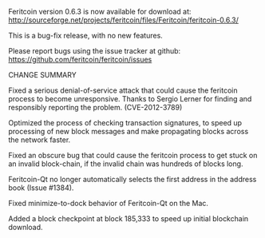 Feritcoin version 0.6.3 is now available for download at:
  http://sourceforge.net/projects/feritcoin/files/Feritcoin/feritcoin-0.6.3/

This is a bug-fix release, with no new features.

Please report bugs using the issue tracker at github:
  https://github.com/feritcoin/feritcoin/issues

CHANGE SUMMARY

Fixed a serious denial-of-service attack that could cause the
feritcoin process to become unresponsive. Thanks to Sergio Lerner
for finding and responsibly reporting the problem. (CVE-2012-3789)

Optimized the process of checking transaction signatures, to
speed up processing of new block messages and make propagating
blocks across the network faster.

Fixed an obscure bug that could cause the feritcoin process to get
stuck on an invalid block-chain, if the invalid chain was
hundreds of blocks long.

Feritcoin-Qt no longer automatically selects the first address
in the address book (Issue #1384).

Fixed minimize-to-dock behavior of Feritcoin-Qt on the Mac.

Added a block checkpoint at block 185,333 to speed up initial
blockchain download.
